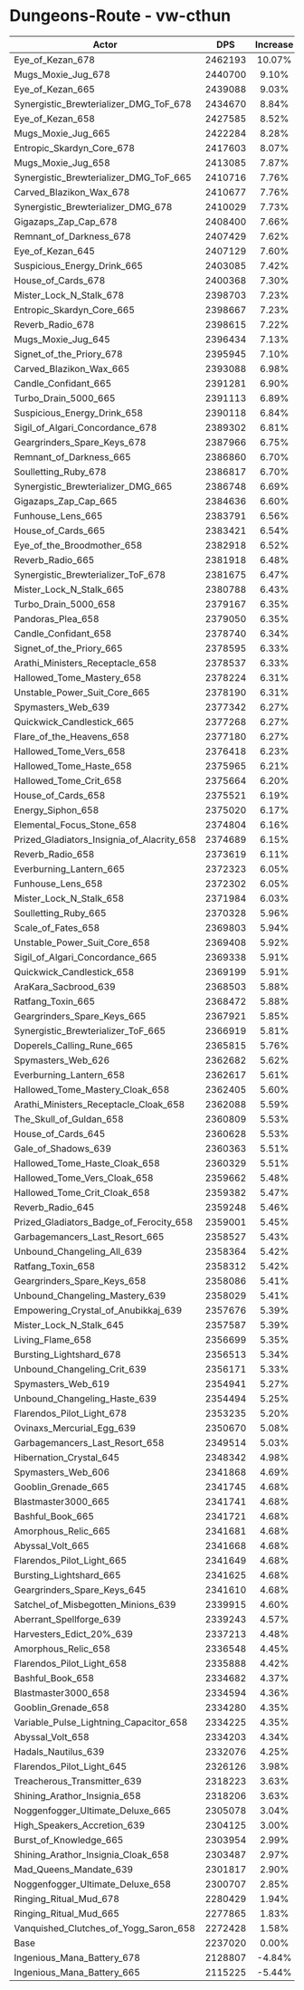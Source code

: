 # Dungeons-Route - vw-cthun
| Actor | DPS | Increase |
|---|:---:|:---:|
|Eye_of_Kezan_678|2462193|10.07%|
|Mugs_Moxie_Jug_678|2440700|9.10%|
|Eye_of_Kezan_665|2439088|9.03%|
|Synergistic_Brewterializer_DMG_ToF_678|2434670|8.84%|
|Eye_of_Kezan_658|2427585|8.52%|
|Mugs_Moxie_Jug_665|2422284|8.28%|
|Entropic_Skardyn_Core_678|2417603|8.07%|
|Mugs_Moxie_Jug_658|2413085|7.87%|
|Synergistic_Brewterializer_DMG_ToF_665|2410716|7.76%|
|Carved_Blazikon_Wax_678|2410677|7.76%|
|Synergistic_Brewterializer_DMG_678|2410029|7.73%|
|Gigazaps_Zap_Cap_678|2408400|7.66%|
|Remnant_of_Darkness_678|2407429|7.62%|
|Eye_of_Kezan_645|2407129|7.60%|
|Suspicious_Energy_Drink_665|2403085|7.42%|
|House_of_Cards_678|2400368|7.30%|
|Mister_Lock_N_Stalk_678|2398703|7.23%|
|Entropic_Skardyn_Core_665|2398667|7.23%|
|Reverb_Radio_678|2398615|7.22%|
|Mugs_Moxie_Jug_645|2396434|7.13%|
|Signet_of_the_Priory_678|2395945|7.10%|
|Carved_Blazikon_Wax_665|2393088|6.98%|
|Candle_Confidant_665|2391281|6.90%|
|Turbo_Drain_5000_665|2391113|6.89%|
|Suspicious_Energy_Drink_658|2390118|6.84%|
|Sigil_of_Algari_Concordance_678|2389302|6.81%|
|Geargrinders_Spare_Keys_678|2387966|6.75%|
|Remnant_of_Darkness_665|2386860|6.70%|
|Soulletting_Ruby_678|2386817|6.70%|
|Synergistic_Brewterializer_DMG_665|2386748|6.69%|
|Gigazaps_Zap_Cap_665|2384636|6.60%|
|Funhouse_Lens_665|2383791|6.56%|
|House_of_Cards_665|2383421|6.54%|
|Eye_of_the_Broodmother_658|2382918|6.52%|
|Reverb_Radio_665|2381918|6.48%|
|Synergistic_Brewterializer_ToF_678|2381675|6.47%|
|Mister_Lock_N_Stalk_665|2380788|6.43%|
|Turbo_Drain_5000_658|2379167|6.35%|
|Pandoras_Plea_658|2379050|6.35%|
|Candle_Confidant_658|2378740|6.34%|
|Signet_of_the_Priory_665|2378595|6.33%|
|Arathi_Ministers_Receptacle_658|2378537|6.33%|
|Hallowed_Tome_Mastery_658|2378224|6.31%|
|Unstable_Power_Suit_Core_665|2378190|6.31%|
|Spymasters_Web_639|2377342|6.27%|
|Quickwick_Candlestick_665|2377268|6.27%|
|Flare_of_the_Heavens_658|2377180|6.27%|
|Hallowed_Tome_Vers_658|2376418|6.23%|
|Hallowed_Tome_Haste_658|2375965|6.21%|
|Hallowed_Tome_Crit_658|2375664|6.20%|
|House_of_Cards_658|2375521|6.19%|
|Energy_Siphon_658|2375020|6.17%|
|Elemental_Focus_Stone_658|2374804|6.16%|
|Prized_Gladiators_Insignia_of_Alacrity_658|2374689|6.15%|
|Reverb_Radio_658|2373619|6.11%|
|Everburning_Lantern_665|2372323|6.05%|
|Funhouse_Lens_658|2372302|6.05%|
|Mister_Lock_N_Stalk_658|2371984|6.03%|
|Soulletting_Ruby_665|2370328|5.96%|
|Scale_of_Fates_658|2369803|5.94%|
|Unstable_Power_Suit_Core_658|2369408|5.92%|
|Sigil_of_Algari_Concordance_665|2369338|5.91%|
|Quickwick_Candlestick_658|2369199|5.91%|
|AraKara_Sacbrood_639|2368503|5.88%|
|Ratfang_Toxin_665|2368472|5.88%|
|Geargrinders_Spare_Keys_665|2367921|5.85%|
|Synergistic_Brewterializer_ToF_665|2366919|5.81%|
|Doperels_Calling_Rune_665|2365815|5.76%|
|Spymasters_Web_626|2362682|5.62%|
|Everburning_Lantern_658|2362617|5.61%|
|Hallowed_Tome_Mastery_Cloak_658|2362405|5.60%|
|Arathi_Ministers_Receptacle_Cloak_658|2362088|5.59%|
|The_Skull_of_Guldan_658|2360809|5.53%|
|House_of_Cards_645|2360628|5.53%|
|Gale_of_Shadows_639|2360363|5.51%|
|Hallowed_Tome_Haste_Cloak_658|2360329|5.51%|
|Hallowed_Tome_Vers_Cloak_658|2359662|5.48%|
|Hallowed_Tome_Crit_Cloak_658|2359382|5.47%|
|Reverb_Radio_645|2359248|5.46%|
|Prized_Gladiators_Badge_of_Ferocity_658|2359001|5.45%|
|Garbagemancers_Last_Resort_665|2358527|5.43%|
|Unbound_Changeling_All_639|2358364|5.42%|
|Ratfang_Toxin_658|2358312|5.42%|
|Geargrinders_Spare_Keys_658|2358086|5.41%|
|Unbound_Changeling_Mastery_639|2358029|5.41%|
|Empowering_Crystal_of_Anubikkaj_639|2357676|5.39%|
|Mister_Lock_N_Stalk_645|2357587|5.39%|
|Living_Flame_658|2356699|5.35%|
|Bursting_Lightshard_678|2356513|5.34%|
|Unbound_Changeling_Crit_639|2356171|5.33%|
|Spymasters_Web_619|2354941|5.27%|
|Unbound_Changeling_Haste_639|2354494|5.25%|
|Flarendos_Pilot_Light_678|2353235|5.20%|
|Ovinaxs_Mercurial_Egg_639|2350670|5.08%|
|Garbagemancers_Last_Resort_658|2349514|5.03%|
|Hibernation_Crystal_645|2348342|4.98%|
|Spymasters_Web_606|2341868|4.69%|
|Gooblin_Grenade_665|2341745|4.68%|
|Blastmaster3000_665|2341741|4.68%|
|Bashful_Book_665|2341721|4.68%|
|Amorphous_Relic_665|2341681|4.68%|
|Abyssal_Volt_665|2341668|4.68%|
|Flarendos_Pilot_Light_665|2341649|4.68%|
|Bursting_Lightshard_665|2341625|4.68%|
|Geargrinders_Spare_Keys_645|2341610|4.68%|
|Satchel_of_Misbegotten_Minions_639|2339915|4.60%|
|Aberrant_Spellforge_639|2339243|4.57%|
|Harvesters_Edict_20%_639|2337213|4.48%|
|Amorphous_Relic_658|2336548|4.45%|
|Flarendos_Pilot_Light_658|2335888|4.42%|
|Bashful_Book_658|2334682|4.37%|
|Blastmaster3000_658|2334594|4.36%|
|Gooblin_Grenade_658|2334280|4.35%|
|Variable_Pulse_Lightning_Capacitor_658|2334225|4.35%|
|Abyssal_Volt_658|2334203|4.34%|
|Hadals_Nautilus_639|2332076|4.25%|
|Flarendos_Pilot_Light_645|2326126|3.98%|
|Treacherous_Transmitter_639|2318223|3.63%|
|Shining_Arathor_Insignia_658|2318206|3.63%|
|Noggenfogger_Ultimate_Deluxe_665|2305078|3.04%|
|High_Speakers_Accretion_639|2304125|3.00%|
|Burst_of_Knowledge_665|2303954|2.99%|
|Shining_Arathor_Insignia_Cloak_658|2303487|2.97%|
|Mad_Queens_Mandate_639|2301817|2.90%|
|Noggenfogger_Ultimate_Deluxe_658|2300707|2.85%|
|Ringing_Ritual_Mud_678|2280429|1.94%|
|Ringing_Ritual_Mud_665|2277865|1.83%|
|Vanquished_Clutches_of_Yogg_Saron_658|2272428|1.58%|
|Base|2237020|0.00%|
|Ingenious_Mana_Battery_678|2128807|-4.84%|
|Ingenious_Mana_Battery_665|2115225|-5.44%|

